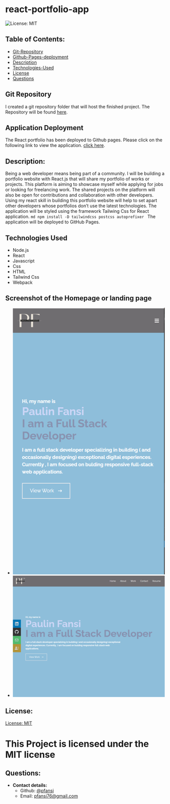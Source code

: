 # react-portfolio-app

![License: MIT](https://img.shields.io/badge/License-MIT-blue)

## Table of Contents:

- [Git-Repository](#git-repository)
- [Github-Pages-deployment](#application-deployment)
- [Description](#description)
- [Technologies-Used](Technologies-Used)
- [License](#license)
- [Questions](#questions)

## Git Repository

I created a git repository folder that will host the finished project. The Repository will be found [here](https://github.com/pfansi/react-portfolio-app).

## Application Deployment

The React portfolio has been deployed to Github pages. Please click on the following link to view the application. [click here]().

## Description:

Being a web developer means being part of a community. I will be building a portfolio website with React.js that will share my portfolio of works or projects. This platform is aiming to showcase myself while applying for jobs or looking for freelancing work. The shared projects on the platform will also be open for contributions and collaboration with other developers.
Using my react skill in building this portfolio website will help to set apart other developers whose portfolios don’t use the latest technologies.
The application will be styled using the framework Tailwing Css for React application.
`md npm install -D tailwindcss postcss autoprefixer `
The application will be deployed to GitHub Pages.

## Technologies Used

- Node.js
- React
- Javascript
- Css
- HTML
- Tailwind Css
- Webpack

## Screenshot of the Homepage or landing page

- ![Mobile Version](./src/assets/images/mobile_version.PNG)
- ![Desktop Version](./src/assets/images/desktop_version.PNG)

## License:

[License: MIT](https://opensource.org/licenses/MIT)

# This Project is licensed under the MIT license

## Questions:

- **Contact details:**
  - Github: [@pfansi](https://github.com/pfansi)
  - Email: pfansi76@gmail.com

